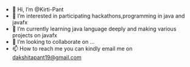 - 👋 Hi, I’m @Kirti-Pant
- 👀 I’m interested in participating hackathons,programming in java and javafx
- 🌱 I’m currently learning java language deeply and making various projects on javafx
- 💞️ I’m looking to collaborate on ...
- 📫 How to reach me you can kindly email me on dakshitapant19@gmail.com

<!---
Kirti-Pant/Kirti-Pant is a ✨ special ✨ repository because its `README.md` (this file) appears on your GitHub profile.
You can click the Preview link to take a look at your changes.
--->

